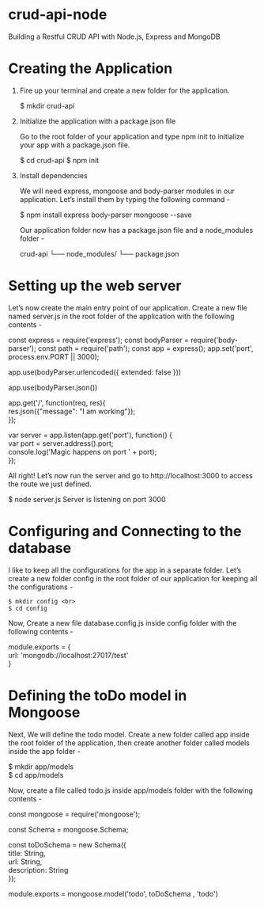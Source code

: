 # crud-api-node
Building a Restful CRUD API with Node.js, Express and MongoDB

# Creating the Application

1. Fire up your terminal and create a new folder for the application.

    $ mkdir crud-api

2. Initialize the application with a package.json file

    Go to the root folder of your application and type npm init to initialize your app with a package.json file.

    $ cd crud-api
    $ npm init

3. Install dependencies

    We will need express, mongoose and body-parser modules in our application. Let’s install them by typing the following command -

    $ npm install express body-parser mongoose --save

    Our application folder now has a package.json file and a node_modules folder -

    crud-api
        └── node_modules/
        └── package.json
    
# Setting up the web server

Let’s now create the main entry point of our application. Create a new file named server.js in the root folder of the application with the following contents -

const express = require('express');
const bodyParser = require('body-parser');
const path = require('path');
const app = express();
app.set('port', process.env.PORT || 3000);

app.use(bodyParser.urlencoded({ extended: false }))

app.use(bodyParser.json())

app.get('/', function(req, res){<br>
    res.json({"message": "I am working"});<br>
});

var server = app.listen(app.get('port'), function() {<br>
    var port = server.address().port;<br>
    console.log('Magic happens on port ' + port);<br>
});

All right! Let’s now run the server and go to http://localhost:3000 to access the route we just defined.

$ node server.js 
Server is listening on port 3000

# Configuring and Connecting to the database

I like to keep all the configurations for the app in a separate folder. Let’s create a new folder config in the root folder of our application for keeping all the configurations -

    $ mkdir config <br>
    $ cd config
    
Now, Create a new file database.config.js inside config folder with the following contents -

module.exports = {<br>
    url: 'mongodb://localhost:27017/test'<br>
}

# Defining the toDo model in Mongoose

Next, We will define the todo model. Create a new folder called app inside the root folder of the application, then create another folder called models inside the app folder -

$ mkdir app/models <br>
$ cd app/models

Now, create a file called todo.js inside app/models folder with the following contents -

const mongoose = require('mongoose'); <br>

const Schema = mongoose.Schema;  <br>

const toDoSchema = new Schema({  <br>
	title: String,  <br>
	url: String, <br>
	description: String <br>
}); <br>

module.exports = mongoose.model('todo', toDoSchema , 'todo')
